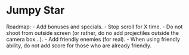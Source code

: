 # Jumpy Star

Roadmap:
	- Add bonuses and specials.
		- Stop scroll for X time.
	- Do not shoot from outside screen (or rather, do no add projectiles outside the camera box...).
	- Add friendly enemies (for real).
	- When using friendly ability, do not add score for those who are already friendly.

